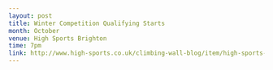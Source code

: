 ```yaml
---
layout: post
title: Winter Competition Qualifying Starts
month: October
venue: High Sports Brighton
time: 7pm
link: http://www.high-sports.co.uk/climbing-wall-blog/item/high-sports-brighton-winter-comp-2018.html
---
```

